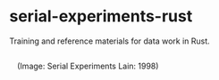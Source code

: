 <style>
    .img-wrapper {
        float: left;
        margin: 0 0 0.5em 1em;
    }
    img {
        display: block;
        margin: 0 auto;
    }
    .img-desc { text-align: left; }
</style>

# serial-experiments-rust

Training and reference materials for data work in Rust. 

<div class="img-wrapper">
    <img src="https://github.com/herndonj/serial-experiments-rust/assets/4502413/eb4ef7f6-6394-4982-8d7d-0e1909da35bc" alt="" />
    <p class="img-desc">(Image: Serial Experiments Lain: 1998)</p>
</div>


